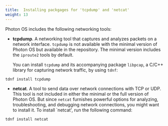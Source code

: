 ```yaml
---
title:  Installing packgages for 'tcpdump' and 'netcat'
weight: 13
---
```


Photon OS includes the following networking tools:

- **tcpdump**. A networking tool that captures and analyzes packets on a network interface. `tcpdump` is not available with the minimal version of Photon OS but available in the repository. The minimal version includes the `iproute2` tools by default.  
     
    You can install `tcpdump` and its accompanying package `libpcap`, a C/C++ library for capturing network traffic, by using `tdnf`:
    
```console
tdnf install tcpdump
```

- **netcat**. A tool to send data over network connections with TCP or UDP. This tool is not included in either the minimal or the full version of Photon OS. But since `netcat` furnishes powerful options for analyzing, troubleshooting, and debugging network connections, you might want to install it. To install `netcat', run the following command: 

```console
tdnf install netcat
```

